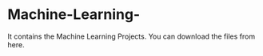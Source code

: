# Machine-Learning-
It contains the Machine Learning Projects.
You can download the files from here.
